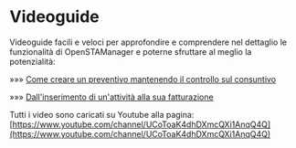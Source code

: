 # Videoguide

Videoguide facili e veloci per approfondire e comprendere nel dettaglio le funzionalità di OpenSTAManager e poterne sfruttare al meglio la potenzialità:

»»» [Come creare un preventivo mantenendo il controllo sul consuntivo](preventivo-consuntivo.md)

»»» [Dall'inserimento di un'attività alla sua fatturazione](attivita-fatturazione.md)

Tutti i video sono caricati su Youtube alla pagina: [https://www.youtube.com/channel/UCoToaK4dhDXmcQXi1AnqQ4Q](https://www.youtube.com/channel/UCoToaK4dhDXmcQXi1AnqQ4Q)
